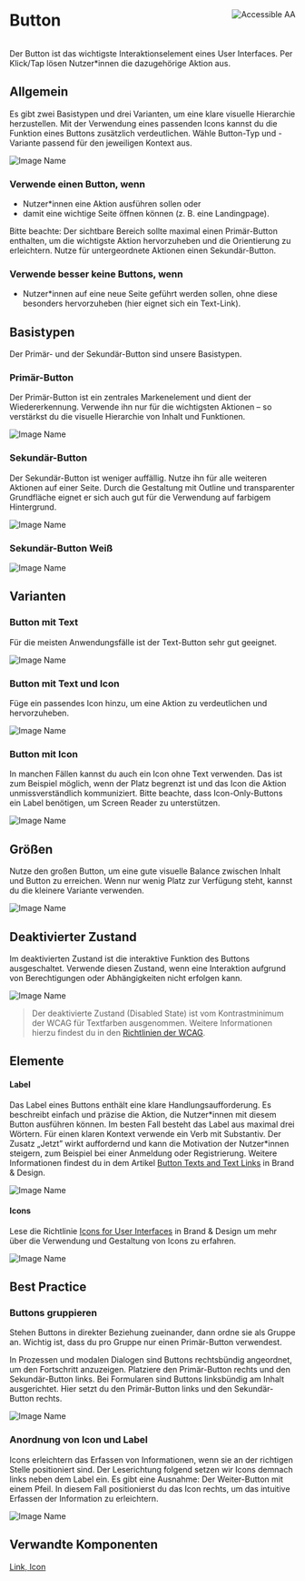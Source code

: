 <div style="display: inline-flex; align-items: center; justify-content: space-between; width: 100%;">
    <h1>Button</h1>
    <img src="assets/aa.png" alt="Accessible AA" />
</div>

Der Button ist das wichtigste Interaktionselement eines User Interfaces. Per Klick/Tap lösen Nutzer\*innen die dazugehörige Aktion aus.

## Allgemein

Es gibt zwei Basistypen und drei Varianten, um eine klare visuelle Hierarchie herzustellen. Mit der Verwendung eines passenden Icons kannst du die Funktion eines Buttons zusätzlich verdeutlichen. Wähle Button-Typ und -Variante passend für den jeweiligen Kontext aus.

![Image Name](assets/3_components/button/button.png)

### Verwende einen Button, wenn

- Nutzer\*innen eine Aktion ausführen sollen oder
- damit eine wichtige Seite öffnen können (z. B. eine Landingpage).

Bitte beachte: Der sichtbare Bereich sollte maximal einen Primär-Button enthalten, um die wichtigste Aktion hervorzuheben und die Orientierung zu erleichtern. Nutze für untergeordnete Aktionen einen Sekundär-Button.

### Verwende besser keine Buttons, wenn

- Nutzer\*innen auf eine neue Seite geführt werden sollen, ohne diese besonders hervorzuheben (hier eignet sich ein Text-Link).

## Basistypen

Der Primär- und der Sekundär-Button sind unsere Basistypen.

### Primär-Button

Der Primär-Button ist ein zentrales Markenelement und dient der Wiedererkennung. Verwende ihn nur für die wichtigsten Aktionen – so verstärkst du die visuelle Hierarchie von Inhalt und Funktionen.

![Image Name](assets/3_components/button/Button_Primary.png)

### Sekundär-Button

Der Sekundär-Button ist weniger auffällig. Nutze ihn für alle weiteren Aktionen auf einer Seite. Durch die Gestaltung mit Outline und transparenter Grundfläche eignet er sich auch gut für die Verwendung auf farbigem Hintergrund.

![Image Name](assets/3_components/button/Button_Secondary.png)

### Sekundär-Button Weiß

![Image Name](assets/3_components/button/button-secondary-white.png)

<!-- ### Ghost Button

![Image Name](assets/3_components/button/button-ghost.png) -->

## Varianten

### Button mit Text

Für die meisten Anwendungsfälle ist der Text-Button sehr gut geeignet.

![Image Name](assets/3_components/button/Button_Textonly.png)

### Button mit Text und Icon

Füge ein passendes Icon hinzu, um eine Aktion zu verdeutlichen und hervorzuheben.

![Image Name](assets/3_components/button/Button_Icon-Text.png)

### Button mit Icon

In manchen Fällen kannst du auch ein Icon ohne Text verwenden. Das ist zum Beispiel möglich, wenn der Platz begrenzt ist und das Icon die Aktion unmissverständlich kommuniziert. Bitte beachte, dass Icon-Only-Buttons ein Label benötigen, um Screen Reader zu unterstützen.

![Image Name](assets/3_components/button/Button_Icon-only.png)

## Größen

Nutze den großen Button, um eine gute visuelle Balance zwischen Inhalt und Button zu erreichen. Wenn nur wenig Platz zur Verfügung steht, kannst du die kleinere Variante verwenden.

![Image Name](assets/3_components/button/button-sizes.png)

## Deaktivierter Zustand

Im deaktivierten Zustand ist die interaktive Funktion des Buttons ausgeschaltet. Verwende diesen Zustand, wenn eine Interaktion aufgrund von Berechtigungen oder Abhängigkeiten nicht erfolgen kann.

![Image Name](assets/3_components/button/button-disabled.png)

> Der deaktivierte Zustand (Disabled State) ist vom Kontrastminimum der WCAG für Textfarben ausgenommen. Weitere Informationen hierzu findest du in den [Richtlinien der WCAG](https://www.w3.org/TR/WCAG21/#contrast-minimum).

## Elemente

#### Label

Das Label eines Buttons enthält eine klare Handlungsaufforderung. Es beschreibt einfach und präzise die Aktion, die Nutzer\*innen mit diesem Button ausführen können. Im besten Fall besteht das Label aus maximal drei Wörtern. Für einen klaren Kontext verwende ein Verb mit Substantiv. Der Zusatz „Jetzt” wirkt auffordernd und kann die Motivation der Nutzer\*innen steigern, zum Beispiel bei einer Anmeldung oder Registrierung. Weitere Informationen findest du in dem Artikel <a href="https://www.brand-design.telekom.com/en/articles/button-texts-and-text-links/" target="_blank">Button Texts and Text Links</a> in Brand & Design.

![Image Name](assets/3_components/button/Button_Label.png)

#### Icons

Lese die Richtlinie <a href="https://www.brand-design.telekom.com/en/articles/i/icons-for-user-interfaces/" target="_blank">Icons for User Interfaces</a> in Brand & Design um mehr über die Verwendung und Gestaltung von Icons zu erfahren.

![Image Name](assets/3_components/button/Button_Icons.png)

## Best Practice

### Buttons gruppieren

Stehen Buttons in direkter Beziehung zueinander, dann ordne sie als Gruppe an. Wichtig ist, dass du pro Gruppe nur einen Primär-Button verwendest.

In Prozessen und modalen Dialogen sind Buttons rechtsbündig angeordnet, um den Fortschritt anzuzeigen. Platziere den Primär-Button rechts und den Sekundär-Button links. Bei Formularen sind Buttons linksbündig am Inhalt ausgerichtet. Hier setzt du den Primär-Button links und den Sekundär-Button rechts.

![Image Name](assets/3_components/button/button-best-practice.png)

### Anordnung von Icon und Label

Icons erleichtern das Erfassen von Informationen, wenn sie an der richtigen Stelle positioniert sind. Der Leserichtung folgend setzen wir Icons demnach links neben dem Label ein. Es gibt eine Ausnahme: Der Weiter-Button mit einem Pfeil. In diesem Fall positionierst du das Icon rechts, um das intuitive Erfassen der Information zu erleichtern.

![Image Name](assets/3_components/button/button-best-practice2.png)

## Verwandte Komponenten

[Link, ](?path=/usage/components-link--standard)
[Icon](?path=/usage/components-icon--standard)
